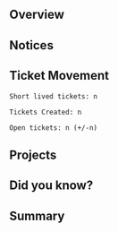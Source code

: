 ## Overview

## Notices

## Ticket Movement

```
Short lived tickets: n

Tickets Created: n

Open tickets: n (+/-n)

```

## Projects

## Did you know?

## Summary